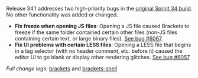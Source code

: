 Release 34.1 addresses two high-priority bugs in the [original Sprint 34 build](https://github.com/adobe/brackets/wiki/Release-Notes:-Sprint-34). No other functionality was added or changed.

* **Fix freeze when opening JS files**: Opening a JS file caused Brackets to freeze if the same folder contained certain other files (non-JS files containing certain text, or large binary files). [See bug #6067](https://github.com/adobe/brackets/issues/6067).
* **Fix UI problems with certain LESS files**: Opening a LESS file that begins in a tag selector (with no header comment, etc. before it) caused the editor UI to go blank or display other rendering glitches. [See bug #6057](https://github.com/adobe/brackets/issues/6057).

_Full change logs:_ [brackets](https://github.com/adobe/brackets/compare/sprint-34...sprint-34-hotfix#commits_bucket) and [brackets-shell](https://github.com/adobe/brackets-shell/compare/sprint-34...sprint-34-hotfix#commits_bucket)